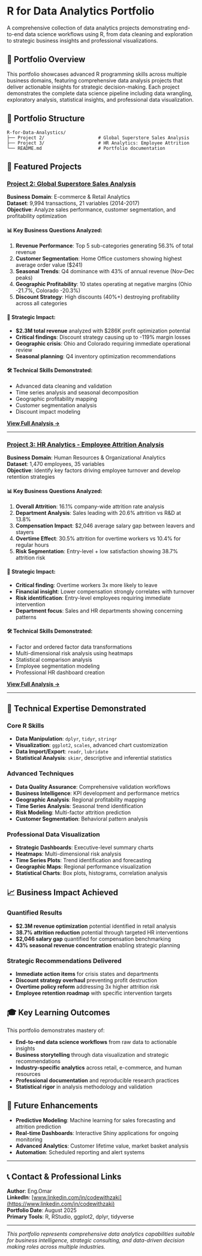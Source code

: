 # R for Data Analytics Portfolio

A comprehensive collection of data analytics projects demonstrating end-to-end data science workflows using R, from data cleaning and exploration to strategic business insights and professional visualizations.

## 🎯 Portfolio Overview

This portfolio showcases advanced R programming skills across multiple business domains, featuring comprehensive data analysis projects that deliver actionable insights for strategic decision-making. Each project demonstrates the complete data science pipeline including data wrangling, exploratory analysis, statistical insights, and professional data visualization.

## 📁 Portfolio Structure

```
R-for-Data-Analystics/
├── Project 2/                    # Global Superstore Sales Analysis
├── Project 3/                    # HR Analytics: Employee Attrition
└── README.md                     # Portfolio documentation
```

## 🚀 Featured Projects

### [Project 2: Global Superstore Sales Analysis](./Project%202)

**Business Domain**: E-commerce & Retail Analytics  
**Dataset**: 9,994 transactions, 21 variables (2014-2017)  
**Objective**: Analyze sales performance, customer segmentation, and profitability optimization

#### 📊 Key Business Questions Analyzed:
1. **Revenue Performance**: Top 5 sub-categories generating 56.3% of total revenue
2. **Customer Segmentation**: Home Office customers showing highest average order value ($241)
3. **Seasonal Trends**: Q4 dominance with 43% of annual revenue (Nov-Dec peaks)
4. **Geographic Profitability**: 10 states operating at negative margins (Ohio -21.7%, Colorado -20.3%)
5. **Discount Strategy**: High discounts (40%+) destroying profitability across all categories

#### 🎯 Strategic Impact:
- **$2.3M total revenue** analyzed with $286K profit optimization potential
- **Critical findings**: Discount strategy causing up to -119% margin losses
- **Geographic crisis**: Ohio and Colorado requiring immediate operational review
- **Seasonal planning**: Q4 inventory optimization recommendations

#### 🛠 Technical Skills Demonstrated:
- Advanced data cleaning and validation
- Time series analysis and seasonal decomposition
- Geographic profitability mapping
- Customer segmentation analysis
- Discount impact modeling

**[View Full Analysis →](./Project%202)**

---

### [Project 3: HR Analytics - Employee Attrition Analysis](./Project%203)

**Business Domain**: Human Resources & Organizational Analytics  
**Dataset**: 1,470 employees, 35 variables  
**Objective**: Identify key factors driving employee turnover and develop retention strategies

#### 📊 Key Business Questions Analyzed:
1. **Overall Attrition**: 16.1% company-wide attrition rate analysis
2. **Department Analysis**: Sales leading with 20.6% attrition vs R&D at 13.8%
3. **Compensation Impact**: $2,046 average salary gap between leavers and stayers
4. **Overtime Effect**: 30.5% attrition for overtime workers vs 10.4% for regular hours
5. **Risk Segmentation**: Entry-level + low satisfaction showing 38.7% attrition risk

#### 🎯 Strategic Impact:
- **Critical finding**: Overtime workers 3x more likely to leave
- **Financial insight**: Lower compensation strongly correlates with turnover
- **Risk identification**: Entry-level employees requiring immediate intervention
- **Department focus**: Sales and HR departments showing concerning patterns

#### 🛠 Technical Skills Demonstrated:
- Factor and ordered factor data transformations
- Multi-dimensional risk analysis using heatmaps
- Statistical comparison analysis
- Employee segmentation modeling
- Professional HR dashboard creation

**[View Full Analysis →](./Project%203)**

---

## 🔧 Technical Expertise Demonstrated

### Core R Skills
- **Data Manipulation**: `dplyr`, `tidyr`, `stringr`
- **Visualization**: `ggplot2`, `scales`, advanced chart customization
- **Data Import/Export**: `readr`, `lubridate`
- **Statistical Analysis**: `skimr`, descriptive and inferential statistics

### Advanced Techniques
- **Data Quality Assurance**: Comprehensive validation workflows
- **Business Intelligence**: KPI development and performance metrics
- **Geographic Analysis**: Regional profitability mapping
- **Time Series Analysis**: Seasonal trend identification
- **Risk Modeling**: Multi-factor attrition prediction
- **Customer Segmentation**: Behavioral pattern analysis

### Professional Data Visualization
- **Strategic Dashboards**: Executive-level summary charts
- **Heatmaps**: Multi-dimensional risk analysis
- **Time Series Plots**: Trend identification and forecasting
- **Geographic Maps**: Regional performance visualization
- **Statistical Charts**: Box plots, histograms, correlation analysis

## 📈 Business Impact Achieved

### Quantified Results
- **$2.3M revenue optimization** potential identified in retail analysis
- **38.7% attrition reduction** potential through targeted HR interventions
- **$2,046 salary gap** quantified for compensation benchmarking
- **43% seasonal revenue concentration** enabling strategic planning

### Strategic Recommendations Delivered
- **Immediate action items** for crisis states and departments
- **Discount strategy overhaul** preventing profit destruction
- **Overtime policy reform** addressing 3x higher attrition risk
- **Employee retention roadmap** with specific intervention targets

## 🎓 Key Learning Outcomes

This portfolio demonstrates mastery of:
- **End-to-end data science workflows** from raw data to actionable insights
- **Business storytelling** through data visualization and strategic recommendations
- **Industry-specific analytics** across retail, e-commerce, and human resources
- **Professional documentation** and reproducible research practices
- **Statistical rigor** in analysis methodology and validation

## 🚀 Future Enhancements

- **Predictive Modeling**: Machine learning for sales forecasting and attrition prediction
- **Real-time Dashboards**: Interactive Shiny applications for ongoing monitoring
- **Advanced Analytics**: Customer lifetime value, market basket analysis
- **Automation**: Scheduled reporting and alert systems

---

## 📞 Contact & Professional Links

**Author**: Eng.Omar  
**LinkedIn**: [www.linkedin.com/in/codewithzaki](https://www.linkedin.com/in/codewithzaki)  
**Portfolio Date**: August 2025  
**Primary Tools**: R, RStudio, ggplot2, dplyr, tidyverse

---

*This portfolio represents comprehensive data analytics capabilities suitable for business intelligence, strategic consulting, and data-driven decision making roles across multiple industries.*